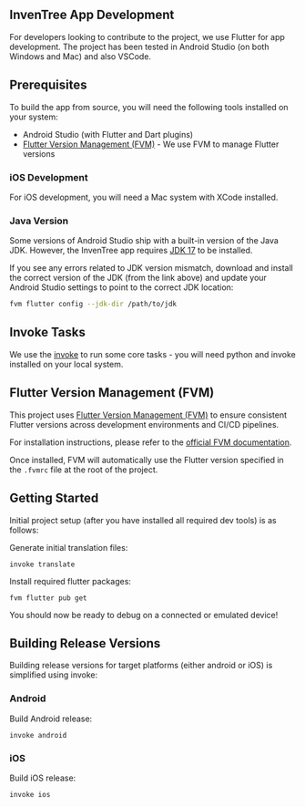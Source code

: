 ## InvenTree App Development

For developers looking to contribute to the project, we use Flutter for app development. The project has been tested in Android Studio (on both Windows and Mac) and also VSCode.

## Prerequisites

To build the app from source, you will need the following tools installed on your system:

- Android Studio (with Flutter and Dart plugins)
- [Flutter Version Management (FVM)](https://fvm.app/) - We use FVM to manage Flutter versions

### iOS Development

For iOS development, you will need a Mac system with XCode installed.

### Java Version

Some versions of Android Studio ship with a built-in version of the Java JDK. However, the InvenTree app requires [JDK 17](https://www.oracle.com/java/technologies/javase/jdk17-archive-downloads.html) to be installed.

If you see any errors related to JDK version mismatch, download and install the correct version of the JDK (from the link above) and update your Android Studio settings to point to the correct JDK location:

```bash
fvm flutter config --jdk-dir /path/to/jdk
```

## Invoke Tasks

We use the [invoke](https://www.pyinvoke.org) to run some core tasks - you will need python and invoke installed on your local system.

## Flutter Version Management (FVM)

This project uses [Flutter Version Management (FVM)](https://fvm.app/) to ensure consistent Flutter versions across development environments and CI/CD pipelines.

For installation instructions, please refer to the [official FVM documentation](https://fvm.app/documentation/getting-started/installation).

Once installed, FVM will automatically use the Flutter version specified in the `.fvmrc` file at the root of the project.

## Getting Started

Initial project setup (after you have installed all required dev tools) is as follows:

Generate initial translation files:

```
invoke translate
```

Install required flutter packages:
```
fvm flutter pub get
```

You should now be ready to debug on a connected or emulated device!

## Building Release Versions

Building release versions for target platforms (either android or iOS) is simplified using invoke:

### Android

Build Android release:

```
invoke android
```

### iOS

Build iOS release:

```
invoke ios
```
